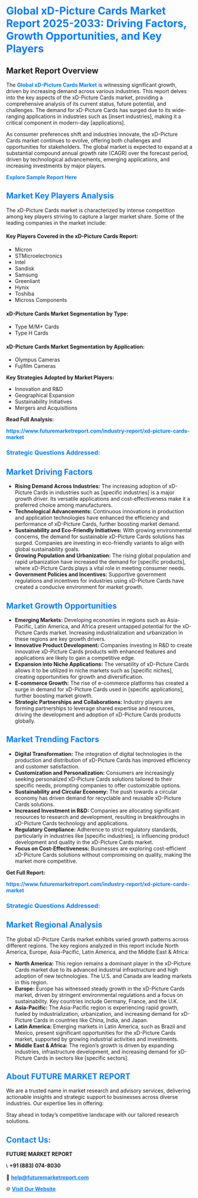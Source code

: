 <h1 style="color: #007BFF;">Global xD-Picture Cards Market Report 2025-2033: Driving Factors, Growth Opportunities, and Key Players</h1>

<section id="overview">
<h2>Market Report Overview</h2>
<p>The <a href="https://www.futuremarketreport.com/industry-report/xd-picture-cards-market" style="color: #007BFF; text-decoration: none;"><strong>Global xD-Picture Cards Market</strong></a> is witnessing significant growth, driven by increasing demand across various industries. This report delves into the key aspects of the xD-Picture Cards market, providing a comprehensive analysis of its current status, future potential, and challenges. The demand for xD-Picture Cards has surged due to its wide-ranging applications in industries such as [insert industries], making it a critical component in modern-day [applications].</p>
<p>As consumer preferences shift and industries innovate, the xD-Picture Cards market continues to evolve, offering both challenges and opportunities for stakeholders. The global market is expected to expand at a substantial compound annual growth rate (CAGR) over the forecast period, driven by technological advancements, emerging applications, and increasing investments by major players.</p>
</section>

<section id="overview">
<p><a href="https://www.futuremarketreport.com/request-sample/reportId=81721" style="color: #007BFF; text-decoration: none;"><strong>Explore Sample Report Here</strong></a></p>
</section>

<section id="key-players">
<h2 style="color: #007BFF;">Market Key Players Analysis</h2>
<p>The xD-Picture Cards market is characterized by intense competition among key players striving to capture a larger market share. Some of the leading companies in the market include:</p>
<h4>Key Players Covered in the xD-Picture Cards Report:</h4>
<ul><li>Micron</li><li>STMicroelectronics</li><li>Intel</li><li>Sandisk</li><li>Samsung</li><li>Greenliant</li><li>Hynix</li><li>Toshiba</li><li>Micross Components</li></ul>
<h4>xD-Picture Cards Market Segmentation by Type:</h4>
<ul><li>Type M/M+ Cards</li><li>Type H Cards</li></ul>

<h4>xD-Picture Cards Market Segmentation by Application:</h4>
<ul><li>Olympus Cameras</li><li>Fujifilm Cameras</li></ul>
<p><strong>Key Strategies Adopted by Market Players:</strong></p>
<ul>
<li>Innovation and R&D</li>
<li>Geographical Expansion</li>
<li>Sustainability Initiatives</li>
<li>Mergers and Acquisitions</li>
</ul>
</section>

<section>
<p><strong>Read Full Analysis: </strong></p><a href="https://www.futuremarketreport.com/industry-report/xd-picture-cards-market" style="color: #007BFF; text-decoration: none;"><strong>https://www.futuremarketreport.com/industry-report/xd-picture-cards-market</strong></a>
<h3 style="color: #007BFF;">Strategic Questions Addressed:</h3>
</section>

<section id="driving-factors">
<h2 style="color: #007BFF;">Market Driving Factors</h2>
<ul>
<li><strong>Rising Demand Across Industries:</strong> The increasing adoption of xD-Picture Cards in industries such as [specific industries] is a major growth driver. Its versatile applications and cost-effectiveness make it a preferred choice among manufacturers.</li>
<li><strong>Technological Advancements:</strong> Continuous innovations in production and application technologies have enhanced the efficiency and performance of xD-Picture Cards, further boosting market demand.</li>
<li><strong>Sustainability and Eco-Friendly Initiatives:</strong> With growing environmental concerns, the demand for sustainable xD-Picture Cards solutions has surged. Companies are investing in eco-friendly variants to align with global sustainability goals.</li>
<li><strong>Growing Population and Urbanization:</strong> The rising global population and rapid urbanization have increased the demand for [specific products], where xD-Picture Cards plays a vital role in meeting consumer needs.</li>
<li><strong>Government Policies and Incentives:</strong> Supportive government regulations and incentives for industries using xD-Picture Cards have created a conducive environment for market growth.</li>
</ul>
</section>

<section id="growth-opportunities">
<h2 style="color: #007BFF;">Market Growth Opportunities</h2>
<ul>
<li><strong>Emerging Markets:</strong> Developing economies in regions such as Asia-Pacific, Latin America, and Africa present untapped potential for the xD-Picture Cards market. Increasing industrialization and urbanization in these regions are key growth drivers.</li>
<li><strong>Innovative Product Development:</strong> Companies investing in R&D to create innovative xD-Picture Cards products with enhanced features and applications are likely to gain a competitive edge.</li>
<li><strong>Expansion into Niche Applications:</strong> The versatility of xD-Picture Cards allows it to be utilized in niche markets such as [specific niches], creating opportunities for growth and diversification.</li>
<li><strong>E-commerce Growth:</strong> The rise of e-commerce platforms has created a surge in demand for xD-Picture Cards used in [specific applications], further boosting market growth.</li>
<li><strong>Strategic Partnerships and Collaborations:</strong> Industry players are forming partnerships to leverage shared expertise and resources, driving the development and adoption of xD-Picture Cards products globally.</li>
</ul>
</section>

<section id="trending-factors">
<h2 style="color: #007BFF;">Market Trending Factors</h2>
<ul>
<li><strong>Digital Transformation:</strong> The integration of digital technologies in the production and distribution of xD-Picture Cards has improved efficiency and customer satisfaction.</li>
<li><strong>Customization and Personalization:</strong> Consumers are increasingly seeking personalized xD-Picture Cards solutions tailored to their specific needs, prompting companies to offer customizable options.</li>
<li><strong>Sustainability and Circular Economy:</strong> The push towards a circular economy has driven demand for recyclable and reusable xD-Picture Cards solutions.</li>
<li><strong>Increased Investment in R&D:</strong> Companies are allocating significant resources to research and development, resulting in breakthroughs in xD-Picture Cards technology and applications.</li>
<li><strong>Regulatory Compliance:</strong> Adherence to strict regulatory standards, particularly in industries like [specific industries], is influencing product development and quality in the xD-Picture Cards market.</li>
<li><strong>Focus on Cost-Effectiveness:</strong> Businesses are exploring cost-efficient xD-Picture Cards solutions without compromising on quality, making the market more competitive.</li>
</ul>
</section>

<section>
<p><strong>Get Full Report: </strong></p><a href="https://www.futuremarketreport.com/industry-report/xd-picture-cards-market" style="color: #007BFF; text-decoration: none;"><strong>https://www.futuremarketreport.com/industry-report/xd-picture-cards-market</strong></a>
<h3 style="color: #007BFF;">Strategic Questions Addressed:</h3>
</section>


<section id="regional-analysis">
<h2 style="color: #007BFF;">Market Regional Analysis</h2>
<p>The global xD-Picture Cards market exhibits varied growth patterns across different regions. The key regions analyzed in this report include North America, Europe, Asia-Pacific, Latin America, and the Middle East & Africa:</p>
<ul>
<li><strong>North America:</strong> This region remains a dominant player in the xD-Picture Cards market due to its advanced industrial infrastructure and high adoption of new technologies. The U.S. and Canada are leading markets in this region.</li>
<li><strong>Europe:</strong> Europe has witnessed steady growth in the xD-Picture Cards market, driven by stringent environmental regulations and a focus on sustainability. Key countries include Germany, France, and the U.K.</li>
<li><strong>Asia-Pacific:</strong> The Asia-Pacific region is experiencing rapid growth, fueled by industrialization, urbanization, and increasing demand for xD-Picture Cards in countries like China, India, and Japan.</li>
<li><strong>Latin America:</strong> Emerging markets in Latin America, such as Brazil and Mexico, present significant opportunities for the xD-Picture Cards market, supported by growing industrial activities and investments.</li>
<li><strong>Middle East & Africa:</strong> The region’s growth is driven by expanding industries, infrastructure development, and increasing demand for xD-Picture Cards in sectors like [specific sectors].</li>
</ul>
</section>

<footer>
<h2 style="color: #007BFF;">About FUTURE MARKET REPORT</h2>
<p>We are a trusted name in market research and advisory services, delivering actionable insights and strategic support to businesses across diverse industries. Our expertise lies in offering:</p>

<p>Stay ahead in today’s competitive landscape with our tailored research solutions.</p>

<h2 style="color: #007BFF;">Contact Us:</h2>
<p><strong>FUTURE MARKET REPORT</strong></p>
<p>📞 <strong>+91 (883) 074-8030</strong></p>
<p>📧 <strong><a href="mailto:help@futuremarketreport.com" style="color: #007BFF;">help@futuremarketreport.com</a></strong></p>
<p>🌐 <strong><a href="https://www.futuremarketreport.com/" style="color: #007BFF;">Visit Our Website</a></strong></p>
</footer>